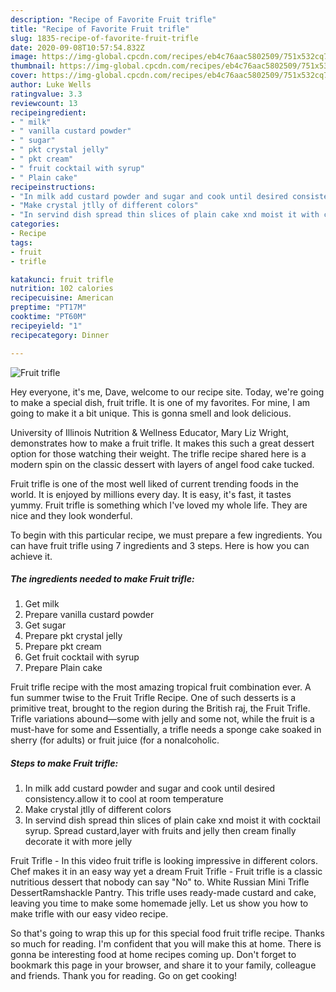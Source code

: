 ```yaml
---
description: "Recipe of Favorite Fruit trifle"
title: "Recipe of Favorite Fruit trifle"
slug: 1835-recipe-of-favorite-fruit-trifle
date: 2020-09-08T10:57:54.832Z
image: https://img-global.cpcdn.com/recipes/eb4c76aac5802509/751x532cq70/fruit-trifle-recipe-main-photo.jpg
thumbnail: https://img-global.cpcdn.com/recipes/eb4c76aac5802509/751x532cq70/fruit-trifle-recipe-main-photo.jpg
cover: https://img-global.cpcdn.com/recipes/eb4c76aac5802509/751x532cq70/fruit-trifle-recipe-main-photo.jpg
author: Luke Wells
ratingvalue: 3.3
reviewcount: 13
recipeingredient:
- " milk"
- " vanilla custard powder"
- " sugar"
- " pkt crystal jelly"
- " pkt cream"
- " fruit cocktail with syrup"
- " Plain cake"
recipeinstructions:
- "In milk add custard powder and sugar and cook until desired consistency.allow it to cool at room temperature"
- "Make crystal jtlly of different colors"
- "In servind dish spread thin slices of plain cake xnd moist it with cocktail syrup. Spread custard,layer with fruits and jelly then cream finally decorate it with more jelly"
categories:
- Recipe
tags:
- fruit
- trifle

katakunci: fruit trifle 
nutrition: 102 calories
recipecuisine: American
preptime: "PT17M"
cooktime: "PT60M"
recipeyield: "1"
recipecategory: Dinner

---
```



![Fruit trifle](https://img-global.cpcdn.com/recipes/eb4c76aac5802509/751x532cq70/fruit-trifle-recipe-main-photo.jpg)

Hey everyone, it's me, Dave, welcome to our recipe site. Today, we're going to make a special dish, fruit trifle. It is one of my favorites. For mine, I am going to make it a bit unique. This is gonna smell and look delicious.

University of Illinois Nutrition &amp; Wellness Educator, Mary Liz Wright, demonstrates how to make a fruit trifle. It makes this such a great dessert option for those watching their weight. The trifle recipe shared here is a modern spin on the classic dessert with layers of angel food cake tucked.

Fruit trifle is one of the most well liked of current trending foods in the world. It is enjoyed by millions every day. It is easy, it's fast, it tastes yummy. Fruit trifle is something which I've loved my whole life. They are nice and they look wonderful.


To begin with this particular recipe, we must prepare a few ingredients. You can have fruit trifle using 7 ingredients and 3 steps. Here is how you can achieve it.

<!--inarticleads1-->

##### The ingredients needed to make Fruit trifle:

1. Get  milk
1. Prepare  vanilla custard powder
1. Get  sugar
1. Prepare  pkt crystal jelly
1. Prepare  pkt cream
1. Get  fruit cocktail with syrup
1. Prepare  Plain cake


Fruit trifle recipe with the most amazing tropical fruit combination ever. A fun summer twise to the Fruit Trifle Recipe. One of such desserts is a primitive treat, brought to the region during the British raj, the Fruit Trifle. Trifle variations abound—some with jelly and some not, while the fruit is a must-have for some and Essentially, a trifle needs a sponge cake soaked in sherry (for adults) or fruit juice (for a nonalcoholic. 

<!--inarticleads2-->

##### Steps to make Fruit trifle:

1. In milk add custard powder and sugar and cook until desired consistency.allow it to cool at room temperature
1. Make crystal jtlly of different colors
1. In servind dish spread thin slices of plain cake xnd moist it with cocktail syrup. Spread custard,layer with fruits and jelly then cream finally decorate it with more jelly


Fruit Trifle - In this video fruit trifle is looking impressive in different colors. Chef makes it in an easy way yet a dream Fruit Trifle - Fruit trifle is a classic nutritious dessert that nobody can say &#34;No&#34; to. White Russian Mini Trifle DessertRamshackle Pantry. This trifle uses ready-made custard and cake, leaving you time to make some homemade jelly. Let us show you how to make trifle with our easy video recipe. 

So that's going to wrap this up for this special food fruit trifle recipe. Thanks so much for reading. I'm confident that you will make this at home. There is gonna be interesting food at home recipes coming up. Don't forget to bookmark this page in your browser, and share it to your family, colleague and friends. Thank you for reading. Go on get cooking!
